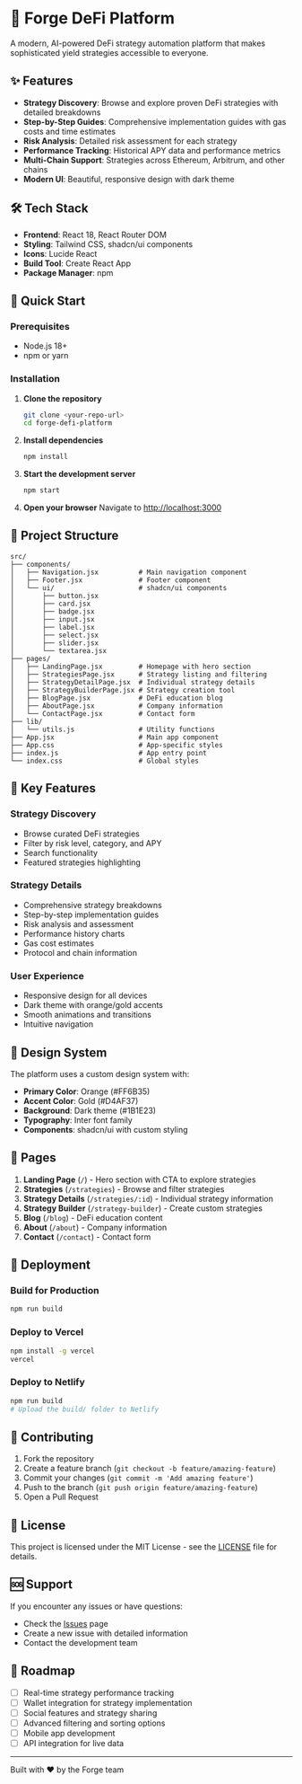 # 🚀 Forge DeFi Platform

A modern, AI-powered DeFi strategy automation platform that makes sophisticated yield strategies accessible to everyone.

## ✨ Features

- **Strategy Discovery**: Browse and explore proven DeFi strategies with detailed breakdowns
- **Step-by-Step Guides**: Comprehensive implementation guides with gas costs and time estimates
- **Risk Analysis**: Detailed risk assessment for each strategy
- **Performance Tracking**: Historical APY data and performance metrics
- **Multi-Chain Support**: Strategies across Ethereum, Arbitrum, and other chains
- **Modern UI**: Beautiful, responsive design with dark theme

## 🛠️ Tech Stack

- **Frontend**: React 18, React Router DOM
- **Styling**: Tailwind CSS, shadcn/ui components
- **Icons**: Lucide React
- **Build Tool**: Create React App
- **Package Manager**: npm

## 🚀 Quick Start

### Prerequisites

- Node.js 18+ 
- npm or yarn

### Installation

1. **Clone the repository**
   ```bash
   git clone <your-repo-url>
   cd forge-defi-platform
   ```

2. **Install dependencies**
   ```bash
   npm install
   ```

3. **Start the development server**
   ```bash
   npm start
   ```

4. **Open your browser**
   Navigate to [http://localhost:3000](http://localhost:3000)

## 📁 Project Structure

```
src/
├── components/
│   ├── Navigation.jsx          # Main navigation component
│   ├── Footer.jsx              # Footer component
│   └── ui/                     # shadcn/ui components
│       ├── button.jsx
│       ├── card.jsx
│       ├── badge.jsx
│       ├── input.jsx
│       ├── label.jsx
│       ├── select.jsx
│       ├── slider.jsx
│       └── textarea.jsx
├── pages/
│   ├── LandingPage.jsx         # Homepage with hero section
│   ├── StrategiesPage.jsx      # Strategy listing and filtering
│   ├── StrategyDetailPage.jsx  # Individual strategy details
│   ├── StrategyBuilderPage.jsx # Strategy creation tool
│   ├── BlogPage.jsx            # DeFi education blog
│   ├── AboutPage.jsx           # Company information
│   └── ContactPage.jsx         # Contact form
├── lib/
│   └── utils.js                # Utility functions
├── App.jsx                     # Main app component
├── App.css                     # App-specific styles
├── index.js                    # App entry point
└── index.css                   # Global styles
```

## 🎯 Key Features

### Strategy Discovery
- Browse curated DeFi strategies
- Filter by risk level, category, and APY
- Search functionality
- Featured strategies highlighting

### Strategy Details
- Comprehensive strategy breakdowns
- Step-by-step implementation guides
- Risk analysis and assessment
- Performance history charts
- Gas cost estimates
- Protocol and chain information

### User Experience
- Responsive design for all devices
- Dark theme with orange/gold accents
- Smooth animations and transitions
- Intuitive navigation

## 🎨 Design System

The platform uses a custom design system with:
- **Primary Color**: Orange (#FF6B35)
- **Accent Color**: Gold (#D4AF37)
- **Background**: Dark theme (#1B1E23)
- **Typography**: Inter font family
- **Components**: shadcn/ui with custom styling

## 📱 Pages

1. **Landing Page** (`/`) - Hero section with CTA to explore strategies
2. **Strategies** (`/strategies`) - Browse and filter strategies
3. **Strategy Details** (`/strategies/:id`) - Individual strategy information
4. **Strategy Builder** (`/strategy-builder`) - Create custom strategies
5. **Blog** (`/blog`) - DeFi education content
6. **About** (`/about`) - Company information
7. **Contact** (`/contact`) - Contact form

## 🚀 Deployment

### Build for Production
```bash
npm run build
```

### Deploy to Vercel
```bash
npm install -g vercel
vercel
```

### Deploy to Netlify
```bash
npm run build
# Upload the build/ folder to Netlify
```

## 🤝 Contributing

1. Fork the repository
2. Create a feature branch (`git checkout -b feature/amazing-feature`)
3. Commit your changes (`git commit -m 'Add amazing feature'`)
4. Push to the branch (`git push origin feature/amazing-feature`)
5. Open a Pull Request

## 📄 License

This project is licensed under the MIT License - see the [LICENSE](LICENSE) file for details.

## 🆘 Support

If you encounter any issues or have questions:
- Check the [Issues](../../issues) page
- Create a new issue with detailed information
- Contact the development team

## 🔮 Roadmap

- [ ] Real-time strategy performance tracking
- [ ] Wallet integration for strategy implementation
- [ ] Social features and strategy sharing
- [ ] Advanced filtering and sorting options
- [ ] Mobile app development
- [ ] API integration for live data

---

Built with ❤️ by the Forge team

